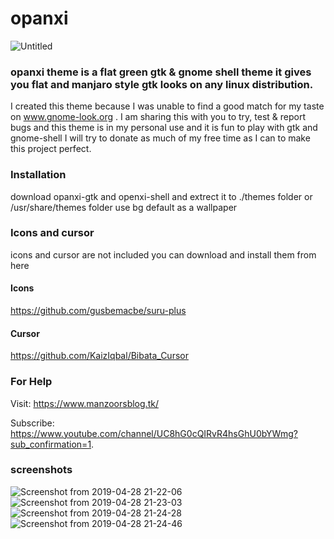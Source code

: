 # opanxi 
![Untitled](https://user-images.githubusercontent.com/23610208/56867859-2f732700-6a04-11e9-9b86-bf3b9bff884c.png)

### opanxi theme is a flat green gtk & gnome shell theme it gives you flat and manjaro style gtk looks on any linux distribution.

I created this theme because I was unable to find a good match for my taste on www.gnome-look.org  . I am sharing this with you to try, test & report bugs and this theme is in my personal use and it is fun to play with gtk and gnome-shell I will try to donate as much of my free time as I can to make this project perfect.

### Installation
download opanxi-gtk and openxi-shell and extrect it to ./themes folder or /usr/share/themes folder use bg default as a wallpaper

### Icons and cursor
icons and cursor are not included you can download and install them from here 
#### Icons
https://github.com/gusbemacbe/suru-plus
#### Cursor
https://github.com/KaizIqbal/Bibata_Cursor

### For Help
Visit: https://www.manzoorsblog.tk/

Subscribe: https://www.youtube.com/channel/UC8hG0cQIRvR4hsGhU0bYWmg?sub_confirmation=1.

### screenshots
![Screenshot from 2019-04-28 21-22-06](https://user-images.githubusercontent.com/23610208/56867327-62fe8300-69fd-11e9-8edd-0fa6c67551bf.png)
![Screenshot from 2019-04-28 21-23-03](https://user-images.githubusercontent.com/23610208/56867328-63971980-69fd-11e9-8562-ea764454a5e8.png)
![Screenshot from 2019-04-28 21-24-28](https://user-images.githubusercontent.com/23610208/56867330-642fb000-69fd-11e9-934a-e7c562f0d815.png)
![Screenshot from 2019-04-28 21-24-46](https://user-images.githubusercontent.com/23610208/56867331-6560dd00-69fd-11e9-8b73-f59e7b2e84f3.png)
